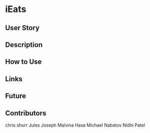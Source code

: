 # iEats


## User Story


## Description

## How to Use



## Links

## Future




## Contributors
chris shurr
Jules Joseph 
Malvina Hasa
Michael Nabatov 
Nidhi Patel 